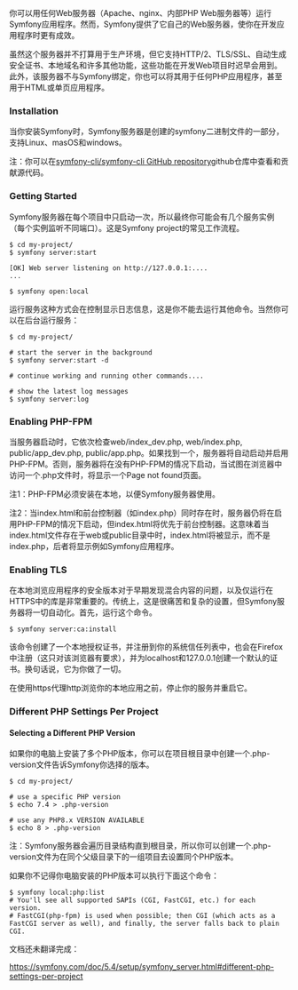 你可以用任何Web服务器（Apache、nginx、内部PHP Web服务器等）运行Symfony应用程序。然而，Symfony提供了它自己的Web服务器，使你在开发应用程序时更有成效。

虽然这个服务器并不打算用于生产环境，但它支持HTTP/2、TLS/SSL、自动生成安全证书、本地域名和许多其他功能，这些功能在开发Web项目时迟早会用到。此外，该服务器不与Symfony绑定，你也可以将其用于任何PHP应用程序，甚至用于HTML或单页应用程序。



### Installation

当你安装Symfony时，Symfony服务器是创建的symfony二进制文件的一部分，支持Linux、masOS和windows。

注：你可以在[symfony-cli/symfony-cli GitHub repository](https://github.com/symfony-cli/symfony-cli)github仓库中查看和贡献源代码。



### Getting Started

Symfony服务器在每个项目中只启动一次，所以最终你可能会有几个服务实例（每个实例监听不同端口）。这是Symfony project的常见工作流程。

```
$ cd my-project/
$ symfony server:start

[OK] Web server listening on http://127.0.0.1:....
...

$ symfony open:local
```

运行服务这种方式会在控制显示日志信息，这是你不能去运行其他命令。当然你可以在后台运行服务：

```
$ cd my-project/

# start the server in the background
$ symfony server:start -d

# continue working and running other commands....

# show the latest log messages
$ symfony server:log
```



### Enabling PHP-FPM

当服务器启动时，它依次检查web/index_dev.php, web/index.php, public/app_dev.php, public/app.php。如果找到一个，服务器将自动启动并启用PHP-FPM。否则，服务器将在没有PHP-FPM的情况下启动，当试图在浏览器中访问一个.php文件时，将显示一个Page not found页面。

注1：PHP-FPM必须安装在本地，以便Symfony服务器使用。

注2：当index.html和前台控制器（如index.php）同时存在时，服务器仍将在启用PHP-FPM的情况下启动，但index.html将优先于前台控制器。这意味着当index.html文件存在于web或public目录中时，index.html将被显示，而不是index.php，后者将显示例如Symfony应用程序。



### Enabling TLS

在本地浏览应用程序的安全版本对于早期发现混合内容的问题，以及仅运行在HTTPS中的库是非常重要的。传统上，这是很痛苦和复杂的设置，但Symfony服务器将一切自动化。首先，运行这个命令。

```
$ symfony server:ca:install
```

该命令创建了一个本地授权证书，并注册到你的系统信任列表中，也会在Firefox中注册（这只对该浏览器有要求），并为localhost和127.0.0.1创建一个默认的证书。换句话说，它为你做了一切。

在使用https代理http浏览你的本地应用之前，停止你的服务并重启它。



### Different PHP Settings Per Project

#### Selecting a Different PHP Version

如果你的电脑上安装了多个PHP版本，你可以在项目根目录中创建一个.php-version文件告诉Symfony你选择的版本。

```
$ cd my-project/

# use a specific PHP version
$ echo 7.4 > .php-version

# use any PHP8.x VERSION AVAILABLE
$ echo 8 > .php-version
```

注：Symfony服务器会遍历目录结构直到根目录，所以你可以创建一个.php-version文件为在同个父级目录下的一组项目去设置同个PHP版本。

如果你不记得你电脑安装的PHP版本可以执行下面这个命令：

```
$ symfony local:php:list
# You'll see all supported SAPIs (CGI, FastCGI, etc.) for each version.
# FastCGI(php-fpm) is used when possible; then CGI (which acts as a FastCGI server as well), and finally, the server falls back to plain CGI.
```



文档还未翻译完成：

https://symfony.com/doc/5.4/setup/symfony_server.html#different-php-settings-per-project